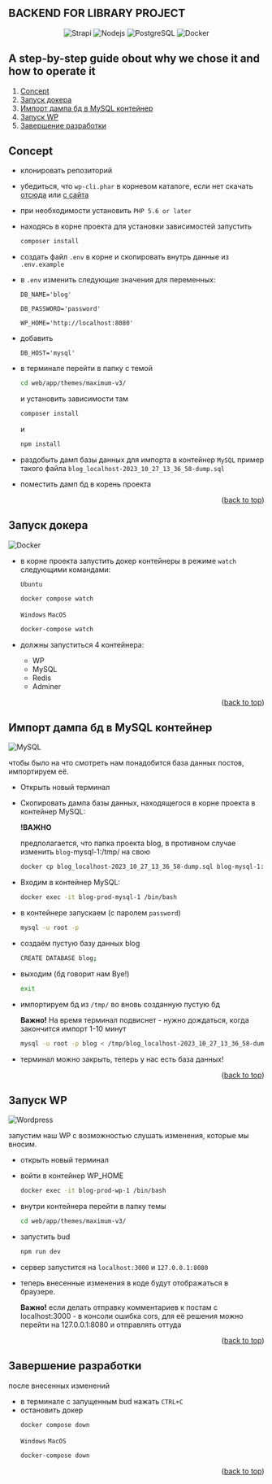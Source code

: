 ## BACKEND FOR LIBRARY PROJECT

<a name="readme-top"></a>

<div align="center">
  <img src="https://img.shields.io/badge/Strapi-4.25.3-gray?style=for-the-badge&logo=strapi&logoColor=white&labelColor=555555&color=4945ff" alt="Strapi">
  <img src="https://img.shields.io/badge/NodeJS-20.15.1-gray?style=for-the-badge&logo=nodedotjs&logoColor=white&labelColor=555555&color=97c900" alt="Nodejs">
  <img src="https://img.shields.io/badge/PostgreSQL-16.3-gray?style=for-the-badge&logo=postgresql&logoColor=white&labelColor=555555&color=4169E1" alt="PostgreSQL">
  <img src="https://img.shields.io/badge/Docker-25-gray?style=for-the-badge&logo=docker&logoColor=white&labelColor=555555&color=2496ED" alt="Docker">
</div>


## A step-by-step guide obout why we chose it and how to operate it 
<!-- <details> -->
  <!-- <summary>Содержание</summary> -->
  <ol>
    <li><a href="#prepare">Concept</a></li>
    <li><a href="#docker-launch">Запуск докера</a></li>
    <li><a href="#import-db">Импорт дампа бд в MySQL контейнер</a></li>
    <li><a href="#launch-wp">Запуск WP</a></li>
    <li><a href="#finish">Завершение разработки</a></li>
  </ol>
<!-- </details> -->

## Concept
<a name="concept"></a>

* клонировать репозиторий 
* убедиться, что `wp-cli.phar` в корневом каталоге, если нет скачать <a href="https://raw.githubusercontent.com/wp-cli/builds/gh-pages/phar/wp-cli.phar">отсюда</a> или <a href="https://wp-cli.org/">с сайта</a>
* при необходимости установить `PHP 5.6 or later`
* находясь в корне проекта для установки зависимостей запустить
  ```sh
  composer install
  ```
* создать файл `.env` в корне и скопировать внутрь данные из `.env.example`
* в `.env` изменить следующие значения для переменных: 
  ```env
  DB_NAME='blog'
  ```
  ```env
  DB_PASSWORD='password'
  ```
  ```env
  WP_HOME='http://localhost:8080'
  ```
* добавить 
  ```env
  DB_HOST='mysql'
  ```
* в терминале перейти в папку с темой
  ```sh
  cd web/app/themes/maximum-v3/
  ```
  и установить зависимости там 
  ```sh
  composer install
  ```
  и
  ```sh
  npm install
  ```
* раздобыть дамп базы данных для импорта в контейнер `MySQL` 
  пример такого файла `blog_localhost-2023_10_27_13_36_58-dump.sql`

* поместить дамп бд в корень проекта

  
<p align="right">(<a href="#readme-top">back to top</a>)</p>


## Запуск докера
<a name="docker-launch"></a>

![Docker](https://img.shields.io/badge/Docker-1.29.2-gray?style=for-the-badge&logo=docker&logoColor=white&labelColor=1C92D2)

* в корне проекта запустить докер контейнеры в режиме `watch` следующими командами:

  `Ubuntu`
  ```sh
  docker compose watch
  ```
  `Windows` `MacOS`
  ```sh
  docker-compose watch
  ```
* должны запуститься 4 контейнера: 
  - WP
  - MySQL
  - Redis
  - Adminer

<p align="right">(<a href="#readme-top">back to top</a>)</p>

## Импорт дампа бд в MySQL контейнер
<a name="import-db"></a>

![MySQL](https://img.shields.io/badge/MySQL-8.0-gray?style=for-the-badge&logo=mysql&logoColor=white&labelColor=f29111)

чтобы было на что смотреть нам понадобится база данных постов, импортируем её.
* Открыть новый терминал
* Скопировать дампа базы данных, находящегося в корне проекта в контейнер MySQL:

  **!ВАЖНО** 

  предполагается, что папка проекта blog, в противном случае изменить `blog`-mysql-1:/tmp/ на свою
  ```sh
  docker cp blog_localhost-2023_10_27_13_36_58-dump.sql blog-mysql-1:/tmp/
  ```
* Входим в контейнер MySQL:
  ```sh
  docker exec -it blog-prod-mysql-1 /bin/bash
  ```
* в контейнере запускаем (с паролем `password`)
  ```sh
  mysql -u root -p
  ```
* создаём пустую базу данных blog
  ```sh
  CREATE DATABASE blog;
  ```
* выходим (бд говорит нам Bye!)
  ```sh
  exit
  ```
* импортируем бд из `/tmp/` во вновь созданную пустую бд

  **Важно!**
  На время терминал подвиснет - нужно дождаться, когда закончится импорт 1-10 минут
  ```sh
  mysql -u root -p blog < /tmp/blog_localhost-2023_10_27_13_36_58-dump.sql
  ```
* терминал можно закрыть, теперь у нас есть база данных!

<p align="right">(<a href="#readme-top">back to top</a>)</p>

## Запуск WP
<a name="launch-wp"></a>

![Wordpress](https://img.shields.io/badge/WordPress-5.8-gray?style=for-the-badge&logo=wordpress&logoColor=white&labelColor=blue)

запустим наш WP с возможностью слушать изменения, которые мы вносим.

* открыть новый терминал
* войти в контейнер WP_HOME
  ```sh
  docker exec -it blog-prod-wp-1 /bin/bash
  ```
* внутри контейнера перейти в папку темы
  ```sh
  cd web/app/themes/maximum-v3/
  ```
* запустить bud
  ```sh
  npm run dev
  ```
* сервер запустится на `localhost:3000` и `127.0.0.1:8080`
* теперь внесенные изменения в коде будут отображаться в браузере.

  **Важно!**
  если делать отправку комментариев к постам с localhost:3000 - в консоли ошибка cors, для её решения можно перейти на 127.0.0.1:8080 и отправлять оттуда

<p align="right">(<a href="#readme-top">back to top</a>)</p>

## Завершение разработки
<a name="finish"></a>

после внесенных изменений

* в терминале с запущенным bud нажать `CTRL+C`
* остановить докер
  ```sh
  docker compose down
  ```
  `Windows` `MacOS`
  ```sh
  docker-compose down
  ```

<p align="right">(<a href="#readme-top">back to top</a>)</p>